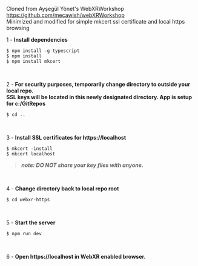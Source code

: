 Cloned from Ayşegül Yönet's WebXRWorkshop https://github.com/mecawish/webXRWorkshop  
Minimized and modified for simple mkcert ssl certificate and local https browsing  
 
 1 - **Install dependencies**  
 ```
 $ npm install -g typescript
 $ npm install
 $ npm install mkcert
 ```    
<br>   
   
 2 - **For security purposes, temporarily change directory to outside your local repo.**   
 **SSL keys will be located in this newly designated directory. App is setup for c:/GitRepos**        
 ```
 $ cd ..
 ```  
 <br>
 
3 - **Install SSL certificates for https://localhost** 
```
$ mkcert -install
$ mkcert localhost
```  
> **_note: DO NOT share your key files with anyone._**
<br>

4 - **Change directory back to local repo root**
```
$ cd webxr-https
```
<br>

5 - **Start the server**
```
$ npm run dev
```
<br>

6 - **Open https://localhost in WebXR enabled browser.**
